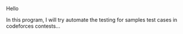 Hello

In this program, I will try automate the testing for samples test cases in codeforces contests...
